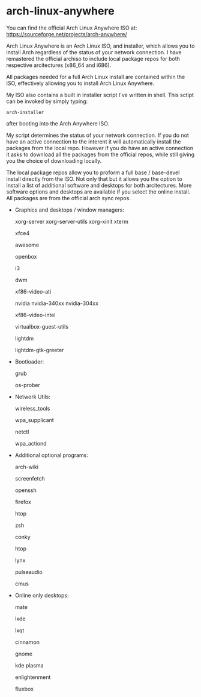 # arch-linux-anywhere
You can find the official Arch Linux Anywhere ISO at:
https://sourceforge.net/projects/arch-anywhere/

Arch Linux Anywhere is an Arch Linux ISO, and installer, which allows you to install Arch regardless of the status of your network connection. I have remastered the official archiso to include local package repos for both respective arcitectures (x86_64 and i686).

All packages needed for a full Arch Linux install are contained within the ISO, effectively allowing you to install Arch Linux Anywhere.

My ISO also contains a built in installer script I've written in shell. This sctipt can be invoked by simply typing:

	arch-installer 

after booting into the Arch Anywhere ISO.

My script determines the status of your network connection. If you do not have an active connection to the interent it will automatically install the packages from the local repo. However if you do have an active connection it asks to download all the packages from the official repos, while still giving you the choice of downloading locally.

The local package repos allow you to proform a full base / base-devel install directly from the ISO. Not only that but it allows you the option to install a list of additional software and desktops for both arcitectures. More software options and desktops are available if you select the online install. All packages are from the official arch sync repos.

- Graphics and desktops / window managers:

	xorg-server xorg-server-utils xorg-xinit xterm

	xfce4

	awesome

	openbox

	i3

	dwm

	xf86-video-ati

	nvidia nvidia-340xx nvidia-304xx

	xf86-video-intel

	virtualbox-guest-utils

	lightdm

	lightdm-gtk-greeter

- Bootloader:

	grub

	os-prober

- Network Utils:

	wireless_tools

	wpa_supplicant
	
	netctl

	wpa_actiond

- Additional optional programs:

	arch-wiki

	screenfetch

	openssh

	firefox

	htop

	zsh

	conky

	htop

	lynx

	pulseaudio

	cmus

- Online only desktops:

	mate

	lxde

	lxqt

	cinnamon

	gnome

	kde plasma

	enlightenment

	fluxbox
